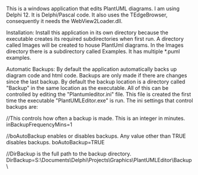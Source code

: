 This is a windows application that edits PlantUML diagrams.  I am using Delphi 12.  It is Delphi/Pascal code.  It also uses the TEdgeBrowser, consequently it needs the WebView2Loader.dll.

Installation: 
Install this application in its own directory because the executable creates its required subdirectories when first run.
A directory called Images will be created to house PlantUml diagrams.  In the Images directory there is a subdirectory called Examples.  It has multiple *.puml examples.

Automatic Backups: 
By default the application automatically backs up diagram code and html code.  Backups are only made if there are changes since the last backup.  By default the backup location is a directory called "Backup" in the same location as the executable.  All of this can be controlled by editing the "Plantumleditor.ini" file.  This file is created the first time the executable "PlantUMLEditor.exe"  is run.  The ini settings that control backups are:

//This controls how often a backup is made. This is an integer in minutes.
inBackupFrequencyMins=1

//boAutoBackup enables or disables backups. Any value other than TRUE disables backups.
boAutoBackup=TRUE

//DirBackup is the full path to the backup directory.
DirBackup=S:\Documents\Delphi\Projects\Graphics\PlantUMLEditor\Backup\

